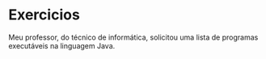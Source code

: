# Exercicios
Meu professor, do técnico de informática, solicitou uma lista de programas executáveis na linguagem Java.

